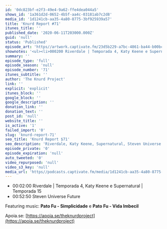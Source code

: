 ```yaml
---
id: '0dc823bf-e2f3-49e4-9a62-ffe4dea044a5'
shows_id: '1a361d2d-0652-4b5f-aa4c-03181ab7c2d8'
media_id: '1d1241cb-aa35-4a80-8775-3bf925939a57'
title: 'Knurd Report #71'
itunes_title: ''
published_date: '2020-06-11T203000.000Z'
guid: 'null'
status: 'Published'
episode_art: 'https//artwork.captivate.fm/23d5b229-a7bc-4861-ba44-b00bc4812c31/o-yvi6blqa0ezgmpzbke085w.jpg'
shownotes: '<ul><li>000200 Riverdale | Temporada 4, Katy Keene e Supernatural | Temporada 15</li><li>005250 Steven Universe Future</li></ul><p>Featuring music <strong>Pato Fu - Simplicidade</strong> e <strong>Pato Fu - Vida Imbecil</strong></p><p>Apoia.se <a href="https//apoia.se/theknurdproject" rel="noopener noreferrer" target="_blank">https//apoia.se/theknurdproject</a></p>'
summary: ''
episode_type: 'full'
episode_season: 'null'
episode_number: '71'
itunes_subtitle: ''
author: 'The Knurd Project'
link: ''
explicit: 'explicit'
itunes_block: ''
google_block: ''
google_description: ''
donation_link: ''
donation_text: ''
post_id: 'null'
website_title: ''
is_active: '1'
failed_import: '0'
slug: 'knurd-report-71'
seo_title: 'Knurd Report $71'
seo_description: 'Riverdale, Katy Keene, Supernatural, Steven Universe Future'
episode_private: '0'
episode_expiration: 'null'
auto_tweeted: '0'
video_repurposed: 'null'
video_s3_key: 'null'
media_url: 'https//podcasts.captivate.fm/media/1d1241cb-aa35-4a80-8775-3bf925939a57/knurd71.mp3'
---
```

*   00:02:00 Riverdale | Temporada 4, Katy Keene e Supernatural | Temporada 15
*   00:52:50 Steven Universe Future

Featuring music: **Pato Fu - Simplicidade** e **Pato Fu - Vida Imbecil**

Apoia.se: [https://apoia.se/theknurdproject](https://apoia.se/theknurdproject)